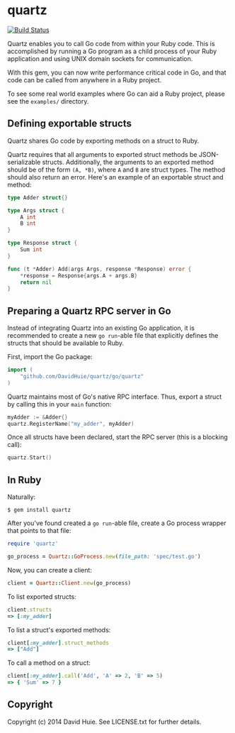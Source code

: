 # quartz

[![Build Status](https://travis-ci.org/DavidHuie/quartz.svg?branch=travis-ci-test)](https://travis-ci.org/DavidHuie/quartz)

Quartz enables you to call Go code from within your
Ruby code. This is accomplished by running a Go program
as a child process of your Ruby application and using UNIX domain sockets
for communication.

With this gem, you can now write performance critical code in Go, and that
code can be called from anywhere in a Ruby project.

To see some real world examples where Go can aid a Ruby project, please see
the `examples/` directory.

## Defining exportable structs

Quartz shares Go code by exporting methods on a struct to Ruby.

Quartz requires that all arguments to exported struct methods be JSON-serializable
structs. Additionally, the arguments to an exported method should be of the form
`(A, *B)`, where `A` and `B` are struct types. The method should also return an error.
Here's an example of an exportable struct and method:

```go
type Adder struct{}

type Args struct {
	A int
	B int
}

type Response struct {
	Sum int
}

func (t *Adder) Add(args Args, response *Response) error {
	*response = Response{args.A + args.B}
	return nil
}
```

## Preparing a Quartz RPC server in Go

Instead of integrating Quartz into an existing Go application,
it is recommended to create a new `go run`-able file
that explicitly defines the structs that should be available
to Ruby.

First, import the Go package:

```go
import (
	"github.com/DavidHuie/quartz/go/quartz"
)
```

Quartz maintains most of Go's native RPC interface. Thus, export a struct
by calling this in your `main` function:

```go
myAdder := &Adder{}
quartz.RegisterName("my_adder", myAdder)
```

Once all structs have been declared, start the RPC server (this is a blocking call):

```go
quartz.Start()
```

## In Ruby

Naturally:

```shell
$ gem install quartz
```

After you've found created a `go run`-able file, create a Go process wrapper that
points to that file:

```ruby
require 'quartz'

go_process = Quartz::GoProcess.new(file_path: 'spec/test.go')
```

Now, you can create a client:

```ruby
client = Quartz::Client.new(go_process)
```

To list exported structs:

```ruby
client.structs
=> [:my_adder]
```

To list a struct's exported methods:

```ruby
client[:my_adder].struct_methods
=> ["Add"]
```

To call a method on a struct:

```ruby
client[:my_adder].call('Add', 'A' => 2, 'B' => 5)
=> { 'Sum' => 7 }
```

## Copyright

Copyright (c) 2014 David Huie. See LICENSE.txt for further details.
